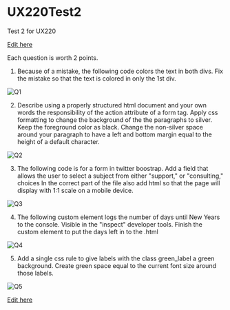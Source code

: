# UX220Test2
Test 2 for UX220

[Edit here](https://diy-pwa.dev/~/gh/leap0489/UX220Test2)

Each question is worth 2 points.

1. Because of a mistake, the following code colors the text in both divs. Fix the mistake so that the text is colored in only the 1st div.

![Q1](readmeimages/Q1.png)

2. Describe using a properly structured html document and your own words the responsibility of the action attribute of 
a form tag. Apply css formatting to change the background of the the paragraphs to silver. Keep the foreground color as black. 
Change the non-silver space around your paragraph to have a left and bottom margin equal to the height of a default character.

![Q2](readmeimages/Q2.png)

3. The following code is for a form in twitter boostrap. Add a field that allows the user to select a subject from 
either "support," or "consulting," choices In the correct part of the file also add html so that the page will 
display with 1:1 scale on a mobile device.

![Q3](readmeimages/Q3.png)


4. The following custom element logs the number of days until New Years to the console. 
Visible in the "inspect" developer tools. Finish the custom element to put the days left in to the .html

![Q4](readmeimages/Q4.png)

5. Add a single css rule to give labels with the class green_label a green background.
Create green space equal to the current font size around those labels.

![Q5](readmeimages/Q5.png)

[Edit here](https://diy-pwa.dev/~/gh/leap0489/UX220Test2)
